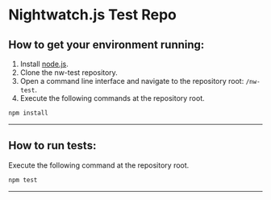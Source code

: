 # Nightwatch.js Test Repo
## How to get your environment running:
1. Install [node.js](https://nodejs.org/en/download/).
2. Clone the nw-test repository.
3. Open a command line interface and navigate to the repository root: `/nw-test`.
4. Execute the following commands at the repository root.
```bash
npm install
```

---

## How to run tests:
Execute the following command at the repository root.
```bash
npm test
```

---
